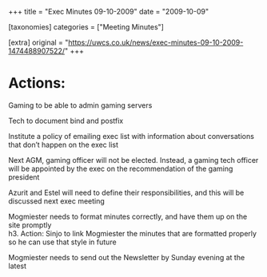 +++
title = "Exec Minutes 09-10-2009"
date = "2009-10-09"

[taxonomies]
categories = ["Meeting Minutes"]

[extra]
original = "https://uwcs.co.uk/news/exec-minutes-09-10-2009-1474488907522/"
+++

# Actions:

Gaming to be able to admin gaming servers

Tech to document bind and postfix

Institute a policy of emailing exec list with information about conversations that don’t happen on the exec list

Next AGM, gaming officer will not be elected. Instead, a gaming tech officer will be appointed by the exec on the recommendation of the gaming president

Azurit and Estel will need to define their responsibilities, and this will be discussed next exec meeting

Mogmiester needs to format minutes correctly, and have them up on the site promptly  
h3. Action: Sinjo to link Mogmiester the minutes that are formatted properly so he can use that style in future

Mogmiester needs to send out the Newsletter by Sunday evening at the latest

